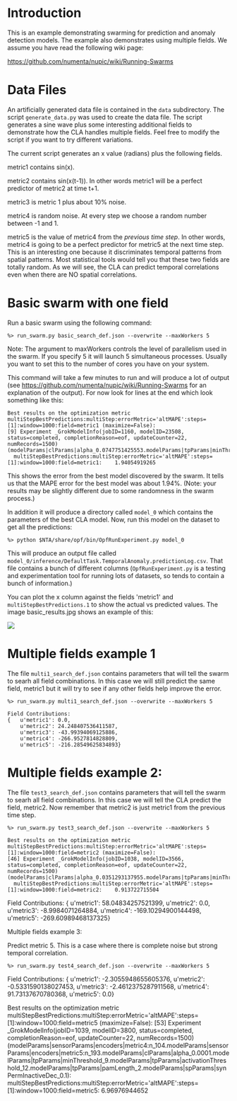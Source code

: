 
Introduction
============

This is an example demonstrating swarming for prediction and anomaly detection
models. The example also demonstrates using multiple fields. We assume you have
read the following wiki page:

https://github.com/numenta/nupic/wiki/Running-Swarms


Data Files
==========

An artificially generated data file is contained in the `data` subdirectory. The
script `generate_data.py` was used to create the data file. The script generates
a sine wave plus some interesting additional fields to demonstrate how the CLA
handles multiple fields. Feel free to modify the script if you want to try
different variations.

The current script generates an x value (radians) plus the following fields.

metric1 contains sin(x).

metric2 contains sin(x(t-1)). In other words metric1 will be a perfect predictor
of metric2 at time t+1.

metric3 is metric 1 plus about 10% noise.

metric4 is random noise. At every step we choose a random number between -1 and
1.

metric5 is the value of metric4 from the *previous time step*. In other words,
metric4 is going to be a perfect predictor for metric5 at the next time step.
This is an interesting one because it discriminates temporal patterns from
spatial patterns. Most statistical tools would tell you that these two fields
are totally random. As we will see, the CLA can predict temporal correlations
even when there are NO spatial correlations. 




Basic swarm with one field
==========================

Run a basic swarm using the following command:

```
%> run_swarm.py basic_search_def.json --overwrite --maxWorkers 5
```

Note: The argument to maxWorkers controls the level of parallelism used
in the swarm. If you specify 5 it will launch 5 simultaneous processes. Usually
you want to set this to the number of cores you have on your system.

This command will take a few minutes to run and will produce a lot of output
(see https://github.com/numenta/nupic/wiki/Running-Swarms for an explanation of
the output). For now look for lines at the end which look something like this:

```
Best results on the optimization metric multiStepBestPredictions:multiStep:errorMetric='altMAPE':steps=[1]:window=1000:field=metric1 (maximize=False):
[9] Experiment _GrokModelInfo(jobID=1160, modelID=23508, status=completed, completionReason=eof, updateCounter=22, numRecords=1500) (modelParams|clParams|alpha_0.0747751425553.modelParams|tpParams|minThreshold_11.modelParams|tpParams|activationThreshold_15.modelParams|tpParams|pamLength_4.modelParams|sensorParams|encoders|metric1:n_444.modelParams|spParams|synPermInactiveDec_0.0302633922224):
  multiStepBestPredictions:multiStep:errorMetric='altMAPE':steps=[1]:window=1000:field=metric1:    1.94054919265
```

This shows the error from the best model discovered by the swarm. It tells us
that the MAPE error for the best model was about 1.94%. (Note: your results may
be slightly different due to some randomness in the swarm process.)

In addition it will produce a directory called `model_0` which contains
the parameters of the best CLA model. Now, run this model on the dataset to get
all the predictions:

```
%> python $NTA/share/opf/bin/OpfRunExperiment.py model_0
```

This will produce an output file called
`model_0/inference/DefaultTask.TemporalAnomaly.predictionLog.csv`. That file
contains a bunch of different columns (`OpfRunExperiment.py` is a testing and
experimentation tool for running lots of datasets, so tends to contain a bunch
of information.)

You can plot the x column against the fields 'metric1' and
`multiStepBestPredictions.1` to show the actual vs predicted values.
The image basic_results.jpg shows an example of this:

![](http://images/basic_results.jpg)


Multiple fields example 1
=========================

The file `multi1_search_def.json` contains parameters that will tell the swarm to
searh all field combinations. In this case we will still predict the same
field, metric1 but it will try to see if any other fields help improve the error.

```
%> run_swarm.py multi1_search_def.json --overwrite --maxWorkers 5
```

```
Field Contributions:
{   u'metric1': 0.0,
    u'metric2': 24.248407536411587,
    u'metric3': -43.99394069125886,
    u'metric4': -266.9527814828809,
    u'metric5': -216.28549625834893}
```






Multiple fields example 2:
=========================


The file `test3_search_def.json` contains parameters that will tell the swarm to
searh all field combinations. In this case we will tell the CLA predict the
field, metric2. Now remember that metric2 is just metric1 from the previous
time step.

```
%> run_swarm.py test3_search_def.json --overwrite --maxWorkers 5
```

```
Best results on the optimization metric multiStepBestPredictions:multiStep:errorMetric='altMAPE':steps=[1]:window=1000:field=metric2 (maximize=False):
[46] Experiment _GrokModelInfo(jobID=1038, modelID=3566, status=completed, completionReason=eof, updateCounter=22, numRecords=1500) (modelParams|clParams|alpha_0.0351293137955.modelParams|tpParams|minThreshold_10.modelParams|tpParams|activationThreshold_13.modelParams|tpParams|pamLength_2.modelParams|sensorParams|encoders|metric2:n_500.modelParams|sensorParams|encoders|metric1:n_145.modelParams|spParams|synPermInactiveDec_0.0771153642407):
  multiStepBestPredictions:multiStep:errorMetric='altMAPE':steps=[1]:window=1000:field=metric2:    0.913722715504
```


Field Contributions:
{   u'metric1': 58.04834257521399,
    u'metric2': 0.0,
    u'metric3': -8.9984071264884,
    u'metric4': -169.10294900144498,
    u'metric5': -269.60989468137325}
    



Multiple fields example 3:

Predict metric 5. This is a case where there is complete noise but strong
temporal correlation.

```
%> run_swarm.py test4_search_def.json --overwrite --maxWorkers 5
```

Field Contributions:
{   u'metric1': -2.3055948655605376,
    u'metric2': -0.5331590138027453,
    u'metric3': -2.4612375287911568,
    u'metric4': 91.73137670780368,
    u'metric5': 0.0}

Best results on the optimization metric multiStepBestPredictions:multiStep:errorMetric='altMAPE':steps=[1]:window=1000:field=metric5 (maximize=False):
[53] Experiment _GrokModelInfo(jobID=1039, modelID=3800, status=completed, completionReason=eof, updateCounter=22, numRecords=1500) (modelParams|sensorParams|encoders|metric4:n_104.modelParams|sensorParams|encoders|metric5:n_193.modelParams|clParams|alpha_0.0001.modelParams|tpParams|minThreshold_9.modelParams|tpParams|activationThreshold_12.modelParams|tpParams|pamLength_2.modelParams|spParams|synPermInactiveDec_0.1):
  multiStepBestPredictions:multiStep:errorMetric='altMAPE':steps=[1]:window=1000:field=metric5:    6.96976944652
